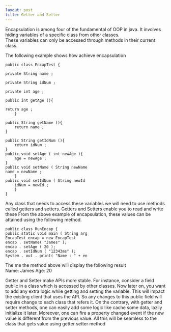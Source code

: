 ```yaml
---
layout: post
title: Getter and Setter
---
```


Encapsulation is among four of the fundamental of OOP in java. It involves hiding variables of a specific class from other classes.<br /> These variables can only be accessed through methods in their current class. <br />

The following example shows how achieve encapsulation

    public class EncapTest {

    private String name ;

    private String idNum ;

    private int age ;

    public int getAge (){

    return age ;
        }
        
    public String getName (){
        return name ;
    }
    
    public String getIdNum (){
        return idNum ;
    }
    public void setAge ( int newAge ){
        age = newAge ;
    }
    public void setName ( String newName
    name = newName ;
        }
    public void setIdNum ( String newId
        idNum = newId ;
        }
    }

Any class that needs to access these variables we will need to use methods called getters and setters. 
Getters and Setters enable you to read and write these
From the above example of encapsulation, these values can be attained using the following method.

    public class RunEncap {
    public static void main ( String arg
    EncapTest encap = new EncapTest
    encap . setName( "James" );
    encap . setAge ( 20 );
    encap . setIdNum ( "12343ms" );
    System . out . print( "Name : " + en


The me the method above will display the following result<br />
Name: James Age: 20

Getter and Setter make APIs more stable. For instance, consider a field public in a class which is accessed by other classes. Now later on, you want to add any extra logic while getting and setting the variable. This will impact the existing client that uses the API. So any changes to this public field will require change to each class that refers it. On the contrary, with getter and setter methods, one can easily add some logic like cache some data, lazily initialize it later. Moreover, one can fire a property changed event if the new value is different from the previous value. All this will be seamless to the class that gets value using getter setter method 
